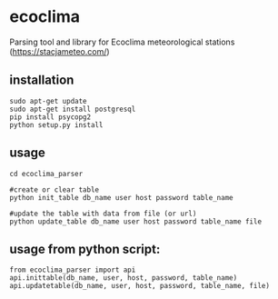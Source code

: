# ecoclima
Parsing tool and library for Ecoclima meteorological stations (https://stacjameteo.com/)

## installation
    sudo apt-get update
    sudo apt-get install postgresql
    pip install psycopg2
    python setup.py install

## usage
    cd ecoclima_parser
    
    #create or clear table
    python init_table db_name user host password table_name
    
    #update the table with data from file (or url)
    python update_table db_name user host password table_name file

## usage from python script:
    from ecoclima_parser import api
    api.inittable(db_name, user, host, password, table_name)
    api.updatetable(db_name, user, host, password, table_name, file)

